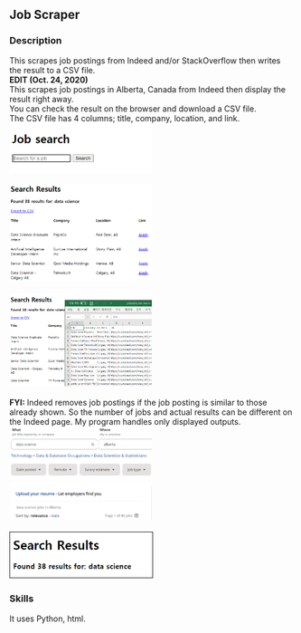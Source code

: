 ## Job Scraper

### Description
This scrapes job postings from Indeed and/or StackOverflow then writes the result to a CSV file.
<br />
<b>EDIT (Oct. 24, 2020)</b>
<br />
This scrapes job postings in Alberta, Canada from Indeed then display the result right away.
<br />
You can check the result on the browser and download a CSV file.
<br />
The CSV file has 4 columns; title, company, location, and link. 
<br /><img src="img/search.PNG" width="50%" height="50%" />
<br /><br /><img src="img/search2.PNG" width="50%" height="50%" />
<br /><br /><img src="img/search3.PNG" width="50%" height="50%" />
<br /><br />
<b>FYI:</b> Indeed removes job postings if the job posting is similar to those already shown. So the number of jobs and actual results can be different on the Indeed page. My program handles only displayed outputs.
<br /><img src="img/indeedResult.PNG" width="50%" height="50%" borde= 1px solid black/>
<br /><br /><img src="img/result.PNG" width="50%" height="50%" border=1px solid black/>


### Skills
It uses Python, html.